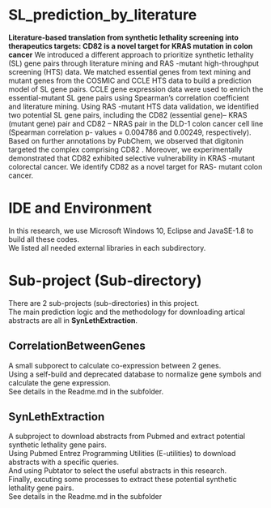 # SL_prediction_by_literature
**Literature-based translation from synthetic lethality screening into therapeutics targets: CD82 is a novel target for KRAS mutation in colon cancer**
We introduced a different approach to prioritize synthetic lethality (SL) gene pairs through literature mining and RAS -mutant high-throughput screening (HTS) data. We matched essential genes from text mining and mutant genes from the COSMIC and CCLE HTS data to build a prediction model of SL gene pairs. CCLE gene expression data were used to enrich the essential-mutant SL gene pairs using Spearman’s correlation coefficient and literature mining. Using RAS -mutant HTS data validation, we identified two potential SL gene pairs, including the CD82 (essential gene)– KRAS (mutant gene) pair and CD82 – NRAS pair in the DLD-1 colon cancer cell line (Spearman correlation p- values = 0.004786 and 0.00249, respectively). Based on further annotations by PubChem, we observed that digitonin targeted the complex comprising CD82 . Moreover, we experimentally demonstrated that CD82 exhibited selective vulnerability in KRAS -mutant colorectal cancer. We identify CD82 as a novel target for RAS- mutant colon cancer.

# IDE and Environment
In this research, we use Microsoft Windows 10, Eclipse and JavaSE-1.8 to build all these codes.  
We listed all needed external libraries in each subdirectory.

# Sub-project (Sub-directory)
There are 2 sub-projects (sub-directories) in this project.  
The main prediction logic and the methodology for downloading artical abstracts are all in **SynLethExtraction**.

## CorrelationBetweenGenes
A small subporect to calculate co-expression between 2 genes.  
Using a self-build and deprecated database to normalize gene symbols and calculate the gene expression.  
See details in the Readme.md in the subfolder.

## SynLethExtraction
A subproject to download abstracts from Pubmed and extract potential synthetic lethality gene pairs.  
Using Pubmed Entrez Programming Utilities (E-utilities) to download abstracts with a specific queries.  
And using Pubtator to select the useful abstracts in this research.  
Finally, excuting some processes to extract these potential synthetic lethality gene pairs.  
See details in the Readme.md in the subfolder
